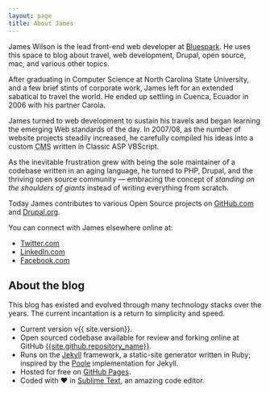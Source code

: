 ```yaml
---
layout: page
title: About James
---
```


<p class="intro">
  James Wilson is the lead front-end web developer
  at <a href="https://www.bluespark.com" target="_blank">Bluespark</a>. He uses this space to blog about travel, web development, Drupal, open source, mac, and various other topics.
</p>

After graduating in Computer Science at North Carolina State University, and a few brief stints of corporate work, James left for an extended sabatical to travel the world. He ended up settling in Cuenca, Ecuador in 2006 with his partner Carola.

James turned to web development to sustain his travels and began learning the emerging Web standards of the day. In 2007/08, as the number of website projects steadily increased, he carefully compiled his ideas into a custom <abbr title="Content Management System">CMS</abbr> written in Classic ASP VBScript.

As the inevitable frustration grew with being the sole maintainer of a codebase written in an aging language, he turned to PHP, Drupal, and the thriving open source community —  embracing the concept of <em>standing on the shoulders of giants</em> instead of writing everything from scratch.

Today James contributes to various Open Source projects on [GitHub.com](https://www.github.com/jameswilson) and [Drupal.org](https://www.drupal.org/u/jwilson3).

You can connect with James elsewhere online at:

* [Twitter.com](https://twitter.com/jwilson3)
* [LinkedIn.com](https://www.linkedin.com/in/jamesrwilson3)
* [Facebook.com](https://www.facebook.com/james.r.wilson.iii)

## About the blog

This blog has existed and evolved through many technology stacks over the years. The current incantation is a return to simplicity and speed.

* Current version v{{ site.version}}.
* Open sourced codebase available for review and forking online at GitHub [{{site.github.repository_name}}]({{site.github.repository_url}}).
* Runs on the [Jekyll](https://jekyllrb.com/showcase/) framework, a static-site generator written in Ruby; inspired by the [Poole](http://getpoole.com/) implementation for Jekyll.
* Hosted for free on [GitHub Pages](https://pages.github.com).
* Coded with ❤️ in [Sublime Text](http://sublimetext.com), an amazing code editor.
